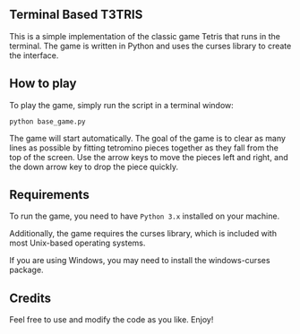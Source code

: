## Terminal Based T3TRIS
This is a simple implementation of the classic game Tetris that runs in the terminal. The game is written in Python and uses the curses library to create the interface.

## How to play

To play the game, simply run the script in a terminal window:

`python base_game.py`

The game will start automatically. The goal of the game is to clear as many lines as possible by fitting tetromino pieces together as they fall from the top of the screen. Use the arrow keys to move the pieces left and right, and the down arrow key to drop the piece quickly.

## Requirements

To run the game, you need to have `Python 3.x` installed on your machine. 

Additionally, the game requires the curses library, which is included with most Unix-based operating systems. 

If you are using Windows, you may need to install the windows-curses package.

## Credits

Feel free to use and modify the code as you like. Enjoy!
